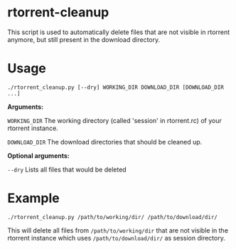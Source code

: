 # rtorrent-cleanup

This script is used to automatically delete files that are not visible in rtorrent anymore, but still present in the download directory.

# Usage

`./rtorrent_cleanup.py [--dry] WORKING_DIR DOWNLOAD_DIR [DOWNLOAD_DIR ...]`

**Arguments:**

  `WORKING_DIR`       The working directory (called 'session' in rtorrent.rc) of your rtorrent instance.
  
  `DOWNLOAD_DIR`      The download directories that should be cleaned up.

**Optional arguments:**

  `--dry`             Lists all files that would be deleted

# Example

`./rtorrent_cleanup.py /path/to/working/dir/ /path/to/download/dir/`

This will delete all files from `/path/to/working/dir` that are not visible in the rtorrent instance which uses `/path/to/download/dir/` as session directory.
